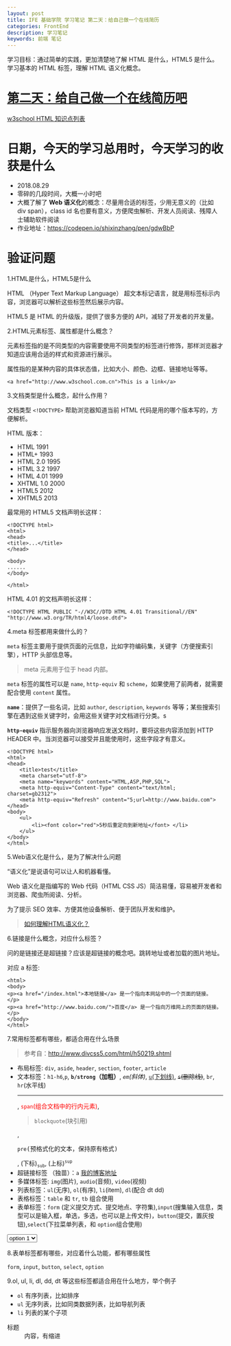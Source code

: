 ```yaml
---
layout: post
title: IFE 基础学院 学习笔记 第二天：给自己做一个在线简历
categories: FrontEnd
description: 学习笔记
keywords: 前端 笔记
---
```


学习目标：通过简单的实践，更加清楚地了解 HTML 是什么，HTML5 是什么。学习基本的 HTML 标签，理解 HTML 语义化概念。

# [第二天：给自己做一个在线简历吧](http://ife.baidu.com/course/detail/id/36)

[w3school HTML 知识点列表](http://www.w3school.com.cn/tags/html_ref_standardattributes.asp)

# 日期，今天的学习总用时，今天学习的收获是什么

- 2018.08.29
- 零碎的几段时间，大概一小时吧
- 大概了解了 **Web 语义化**的概念：尽量用合适的标签，少用无意义的（比如 div span），class id 名也要有意义，方便爬虫解析、开发人员阅读、残障人士辅助软件阅读
- 作业地址：https://codepen.io/shixinzhang/pen/gdwBbP

# 验证问题

1.HTML是什么，HTML5是什么

HTML （Hyper Text Markup Language） 超文本标记语言，就是用标签标示内容，浏览器可以解析这些标签然后展示内容。

HTML5 是 HTML 的升级版，提供了很多方便的 API，减轻了开发者的开发量。

2.HTML元素标签、属性都是什么概念？

元素标签指的是不同类型的内容需要使用不同类型的标签进行修饰，那样浏览器才知道应该用合适的样式和资源进行展示。

属性指的是某种内容的具体状态值，比如大小、颜色、边框、链接地址等等。

```
<a href="http://www.w3school.com.cn">This is a link</a>
```

3.文档类型是什么概念，起什么作用？

文档类型 ``<!DOCTYPE>`` 帮助浏览器知道当前 HTML 代码是用的哪个版本写的，方便解析。

HTML 版本：

- HTML	1991
- HTML+	1993
- HTML 2.0	1995
- HTML 3.2	1997
- HTML 4.01	1999
- XHTML 1.0	2000
- HTML5	2012
- XHTML5	2013

最常用的 HTML5 文档声明长这样：

```
<!DOCTYPE html>
<html>
<head>
<title>...</title>
</head>

<body>
......
</body>

</html>
```

HTML 4.01 的文档声明长这样：

```
<!DOCTYPE HTML PUBLIC "-//W3C//DTD HTML 4.01 Transitional//EN"
"http://www.w3.org/TR/html4/loose.dtd">
```

4.meta 标签都用来做什么的？

``meta`` 标签主要用于提供页面的元信息，比如字符编码集，关键字（方便搜索引擎），HTTP 头部信息等。

> meta 元素用于位于 head 内部。

``meta`` 标签的属性可以是 ``name``, ``http-equiv`` 和 ``scheme``，如果使用了前两者，就需要配合使用 ``content`` 属性。

**``name``**：提供了一些名词，比如 ``author``, ``description``, ``keywords`` 等等；某些搜索引擎在遇到这些关键字时，会用这些关键字对文档进行分类。s


**``http-equiv``** 指示服务器向浏览器响应发送文档时，要将这些内容添加到 HTTP HEADER 中。当浏览器可以接受并且能使用时，这些字段才有意义。

```
<!DOCTYPE html>
<html>
<head>
	<title>test</title>
	<meta charset="utf-8">
	<meta name="keywords" content="HTML,ASP,PHP,SQL">
	<meta http-equiv="Content-Type" content="text/html; charset=gb2312">
	<meta http-equiv="Refresh" content="5;url=http://www.baidu.com">
</head>
<body>
	<ul>
		<li><font color="red">5秒后重定向到新地址</font> </li>
	</ul>
</body>
</html>
```


5.Web语义化是什么，是为了解决什么问题

“语义化”是说语句可以让人和机器看懂。

Web 语义化是指编写的 Web 代码（HTML CSS JS）简洁易懂，容易被开发者和浏览器、爬虫所阅读、分析。

为了提示 SEO 效率、方便其他设备解析、便于团队开发和维护。

>[如何理解HTML语义化？](https://blog.csdn.net/weixin_41712066/article/details/82182949)

6.链接是什么概念，对应什么标签？

问的是链接还是超链接？应该是超链接的概念吧。跳转地址或者加载的图片地址。

对应 a 标签:

```
<html>
<body>
<p><a href="/index.html">本地链接</a> 是一个指向本网站中的一个页面的链接。</p>
<p><a href="http://www.baidu.com/">百度</a> 是一个指向万维网上的页面的链接。</p>
</body>
</html>
```


7.常用标签都有哪些，都适合用在什么场景

>参考自：http://www.divcss5.com/html/h50219.shtml

- 布局标签: ``div``, ``aside``, ``header``, ``section``, ``footer``, ``article``
- 文本标签：``h1-h6``,``p``, <strong>``b/strong``（加粗）</strong>, <em>``em``(斜体)</em>, <u>``u``(下划线)</u>, <s>``s``(删除线)</s>, ``br``, ``hr``(水平线)<hr>, <span style="color:red">``span``(组合文档中的行内元素)</span>, <blockquote>``blockquote``(块引用)</blockquote>, <pre>``pre``(预格式化的文本，保持原有格式)</pre>, (下标)<sub>``sub``</sub>, (上标)<sup>``sup``</sup>
- 超链接标签 （独苗）：``a`` <a href="https://shixinzhang.top/" target="_blank">我的博客地址</a>
- 多媒体标签: ``img``(图片), ``audio``(音频), ``video``(视频)
- 列表标签：``ul``(无序), ``ol``(有序), ``li``(item), ``dl``(配合 dt dd)
- 表格标签：``table`` 和 ``tr``, ``tb`` 组合使用
- 表单标签：``form`` (定义提交方式、提交地点、字符集),``input``(搜集输入信息，类型可以是输入框，单选，多选，也可以是上传文件)，``button``(提交，置灰按钮),``select``(下拉菜单列表，和 ``option``组合使用)
<select name="select name">

<option value="1"> option 1</option>
<option value="0"> option 2</option>

</select>


8.表单标签都有哪些，对应着什么功能，都有哪些属性

``form``, ``input``, ``button``, ``select``, ``option``

9.ol, ul, li, dl, dd, dt 等这些标签都适合用在什么地方，举个例子

- ``ol`` 有序列表，比如排序
- ``ul`` 无序列表，比如同类数据列表，比如导航列表
- ``li`` 列表的某个子项


<dl>
	<dt>标题</dt>
	<dd>内容，有缩进</dd>
</dl>